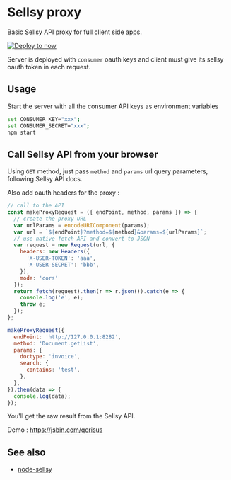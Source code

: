 # Sellsy proxy

Basic Sellsy API proxy for full client side apps.

[![Deploy to now](https://deploy.now.sh/static/button.svg)](https://deploy.now.sh/?repo=https://github.com/revolunet/sellsy-proxy&env=CONSUMER_KEY&env=CONSUMER_SECRET&env=USER_TOKEN&env=USER_SECRET)

Server is deployed with `consumer` oauth keys and client must give its sellsy oauth token in each request.

## Usage

Start the server with all the consumer API keys as environment variables

```sh
set CONSUMER_KEY="xxx";
set CONSUMER_SECRET="xxx";
npm start
```

## Call Sellsy API from your browser

Using `GET` method, just pass `method` and `params` url query parameters, following Sellsy API docs.

Also add oauth headers for the proxy :

```js
// call to the API
const makeProxyRequest = ({ endPoint, method, params }) => {
  // create the proxy URL
  var urlParams = encodeURIComponent(params);
  var url = `${endPoint}?method=${method}&params=${urlParams}`;
  // use native fetch API and convert to JSON
  var request = new Request(url, {
    headers: new Headers({
      'X-USER-TOKEN': 'aaa',
      'X-USER-SECRET': 'bbb',
    }),
    mode: 'cors'
  });
  return fetch(request).then(r => r.json()).catch(e => {
    console.log('e', e);
    throw e;
  });
};

makeProxyRequest({
  endPoint: 'http://127.0.0.1:8282',
  method: 'Document.getList',
  params: {
    doctype: 'invoice',
    search: {
      contains: 'test',
    },
  },
}).then(data => {
  console.log(data);
});
```

You'll get the raw result from the Sellsy API.

Demo : https://jsbin.com/qerisus


## See also

 - [node-sellsy](http://github.com/revolunet/node-sellsy)